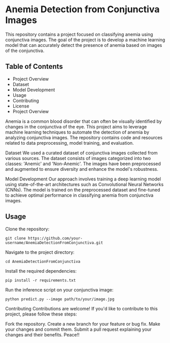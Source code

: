 # Anemia Detection from Conjunctiva Images
This repository contains a project focused on classifying anemia using conjunctiva images. The goal of the project is to develop a machine learning model that can accurately detect the presence of anemia based on images of the conjunctiva.

## Table of Contents
- Project Overview
- Dataset
- Model Development
- Usage
- Contributing
- License
- Project Overview
  
Anemia is a common blood disorder that can often be visually identified by changes in the conjunctiva of the eye. This project aims to leverage machine learning techniques to automate the detection of anemia by analyzing conjunctiva images. The repository contains code and resources related to data preprocessing, model training, and evaluation.

Dataset
We used a curated dataset of conjunctiva images collected from various sources. The dataset consists of images categorized into two classes: 'Anemic' and 'Non-Anemic'. The images have been preprocessed and augmented to ensure diversity and enhance the model's robustness.

Model Development
Our approach involves training a deep learning model using state-of-the-art architectures such as Convolutional Neural Networks (CNNs). The model is trained on the preprocessed dataset and fine-tuned to achieve optimal performance in classifying anemia from conjunctiva images.

## Usage
Clone the repository:

```
git clone https://github.com/your-username/AnemiaDetectionFromConjunctiva.git
```
Navigate to the project directory:
```
cd AnemiaDetectionFromConjunctiva
```

Install the required dependencies:
```
pip install -r requirements.txt
```
Run the inference script on your conjunctiva image:
```
python predict.py --image path/to/your/image.jpg
```
Contributing
Contributions are welcome! If you'd like to contribute to this project, please follow these steps:

Fork the repository.
Create a new branch for your feature or bug fix.
Make your changes and commit them.
Submit a pull request explaining your changes and their benefits.
Peace!!  
